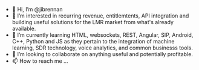 - 👋 Hi, I’m @jibrennan
- 👀 I’m interested in recurring revenue, entitlemtents, API integration and building useful solutions for the LMR market from what's already available. 
- 🌱 I’m currently learning HTML, websockets, REST, Angular, SIP, Android, C++, Python and JS as they pertain to the integration of machine learning, SDR technology, voice analytics, and common businesss tools.   
- 💞️ I’m looking to collaborate on anything useful and potentially profitable. 
- 📫 How to reach me ... 

<!---
jibrennan/jibrennan is a ✨ special ✨ repository because its `README.md` (this file) appears on your GitHub profile.
You can click the Preview link to take a look at your changes.
--->
